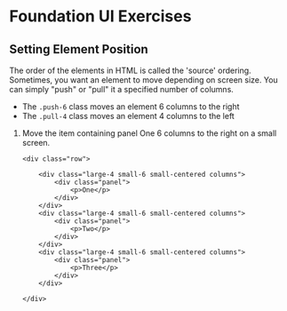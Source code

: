 # Foundation UI Exercises

## Setting Element Position

The order of the elements in HTML is called the 'source' ordering.
Sometimes, you want an element to move depending on screen size.
You can simply "push" or "pull" it a specified number of columns.

- The `.push-6` class moves an element 6 columns to the right
- The `.pull-4` class moves an element 4 columns to the left

1. Move the item containing panel One 6 columns to the right on a
   small screen.


    ```
	<div class="row">

		<div class="large-4 small-6 small-centered columns">
			<div class="panel">
				<p>One</p>
			</div>
		</div>
		<div class="large-4 small-6 small-centered columns">
			<div class="panel">
				<p>Two</p>
			</div>
		</div>
		<div class="large-4 small-6 small-centered columns">
			<div class="panel">
				<p>Three</p>
			</div>
		</div>

	</div>
    ```


